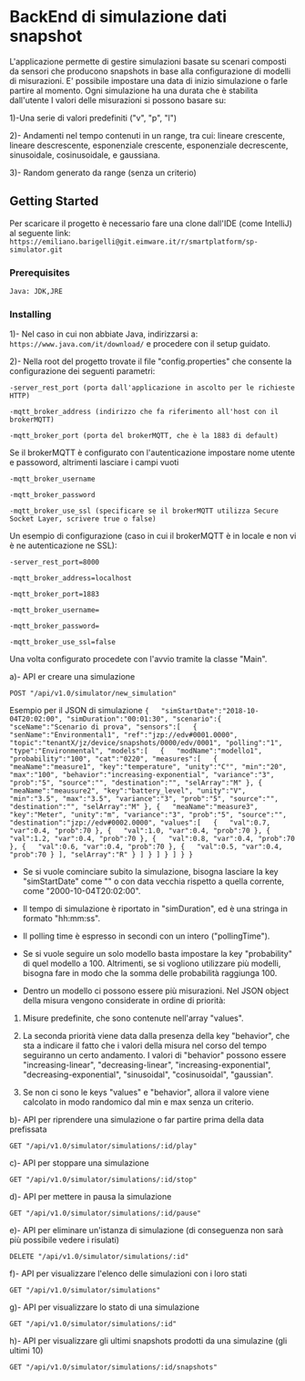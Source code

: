 # BackEnd di simulazione dati snapshot

L'applicazione permette di gestire simulazioni basate su scenari composti da sensori che producono snapshots in base alla configurazione di modelli di misurazioni.
E' possibile impostare una data di inizio simulazione o farle partire al momento. Ogni simulazione ha una durata che è stabilita dall'utente
I valori delle misurazioni si possono basare su:

1)-Una serie di valori predefiniti ("v", "p", "l")

2)- Andamenti nel tempo contenuti in un range, tra cui: lineare crescente, lineare descrescente, esponenziale crescente, esponenziale decrescente, sinusoidale, cosinusoidale, e gaussiana.

3)- Random generato da range (senza un criterio)

## Getting Started
Per scaricare il progetto è necessario fare una clone dall'IDE (come IntelliJ) al seguente link:
`https://emiliano.barigelli@git.eimware.it/r/smartplatform/sp-simulator.git`
### Prerequisites
```
Java: JDK,JRE
```
### Installing
1)- Nel caso in cui non abbiate Java, indirizzarsi a: `https://www.java.com/it/download/` e procedere con il setup guidato.

2)- Nella root del progetto trovate il file "config.properties" che consente la configurazione dei seguenti parametri:
```
-server_rest_port (porta dall'applicazione in ascolto per le richieste HTTP)
```
```
-mqtt_broker_address (indirizzo che fa riferimento all'host con il brokerMQTT)
```
```
-mqtt_broker_port (porta del brokerMQTT, che è la 1883 di default)
```
Se il brokerMQTT è configurato con l'autenticazione impostare nome utente e passoword, altrimenti lasciare i campi vuoti
```
-mqtt_broker_username 
```
```
-mqtt_broker_password 
```
```
-mqtt_broker_use_ssl (specificare se il brokerMQTT utilizza Secure Socket Layer, scrivere true o false)
```
Un esempio di configurazione (caso in cui il brokerMQTT è in locale e non vi è ne autenticazione ne SSL):
```
-server_rest_port=8000
```
```
-mqtt_broker_address=localhost
```
```
-mqtt_broker_port=1883
```
```
-mqtt_broker_username=
```
```
-mqtt_broker_password=
```
```
-mqtt_broker_use_ssl=false
```
Una volta configurato procedete con l'avvio tramite la classe "Main".

a)- API er creare una simulazione
```
POST "/api/v1.0/simulator/new_simulation"
```
Esempio per il JSON di simulazione
`{  
     "simStartDate":"2018-10-04T20:02:00",
     "simDuration":"00:01:30",
     "scenario":{  
        "sceName":"Scenario di prova",
        "sensors":[  
           {  
              "senName":"Environmental1",
              "ref":"jzp://edv#0001.0000",
              "topic":"tenantX/jz/device/snapshots/0000/edv/0001",
              "polling":"1",
              "type":"Environmental",
              "models":[  
                 {  
                    "modName":"modello1",
                    "probability":"100",
                    "cat":"0220",
                    "measures":[  
                       {  
                          "meaName":"measure1",
                          "key":"temperature",
                          "unity":"C°",
                          "min":"20",
                          "max":"100",
                          "behavior":"increasing-exponential",
                          "variance":"3",
                          "prob":"5",
                          "source":"",
                          "destination":"",
                          "selArray":"M"
                       },
                       {  
                          "meaName":"meausure2",
                          "key":"battery_level",
                          "unity":"V",
                          "min":"3.5",
                          "max":"3.5",
                          "variance":"3",
                          "prob":"5",
                          "source":"",
                          "destination":"",
                          "selArray":"M"
                       },
                       {  
                          "meaName":"measure3",
                          "key":"Meter",
                          "unity":"m",
                          "variance":"3",
                          "prob":"5",
                          "source":"",
                          "destination":"jzp://edv#0002.0000",
                          "values":[  
                             {  
                                "val":0.7,
                                "var":0.4,
                                "prob":70
                             },
                             {  
                                "val":1.0,
                                "var":0.4,
                                "prob":70
                             },
                             {  
                                "val":1.2,
                                "var":0.4,
                                "prob":70
                             },
                             {  
                                "val":0.8,
                                "var":0.4,
                                "prob":70
                             },
                             {  
                                "val":0.6,
                                "var":0.4,
                                "prob":70
                             },
                             {  
                                "val":0.5,
                                "var":0.4,
                                "prob":70
                             }
                          ],
                          "selArray":"R"
                       }
                    ]
                 }
              ]
           }
        ]
     }
}`
- Se si vuole cominciare subito la simulazione, bisogna lasciare la key "simStartDate" come "" o con data vecchia rispetto a quella corrente, come "2000-10-04T20:02:00".

- Il tempo di simulazione è riportato in "simDuration", ed è una stringa in formato "hh:mm:ss".

- Il polling time è espresso in secondi con un intero ("pollingTime").

- Se si vuole seguire un solo modello basta impostare la key "probability" di quel modello a 100. Altrimenti, se si vogliono utilizzare più modelli, bisogna fare in modo che la somma delle probabilità raggiunga 100.

- Dentro un modello ci possono essere più misurazioni. Nel JSON object della misura vengono considerate in ordine di priorità:
1. Misure predefinite, che sono contenute nell'array "values". 

2. La seconda priorità viene data dalla presenza della key "behavior", che sta a indicare il fatto che i valori della misura nel corso del tempo seguiranno un certo andamento. I valori di "behavior" possono essere "increasing-linear", "decreasing-linear", "increasing-exponential", "decreasing-exponential", "sinusoidal", "cosinusoidal", "gaussian". 

3. Se non ci sono le keys "values" e "behavior", allora il valore viene calcolato in modo randomico dal min e max senza un criterio.

b)- API per riprendere una simulazione o far partire prima della data prefissata
```
GET "/api/v1.0/simulator/simulations/:id/play"
```
c)- API per stoppare una simulazione
```
GET "/api/v1.0/simulator/simulations/:id/stop"
```
d)- API per mettere in pausa la simulazione
```
GET "/api/v1.0/simulator/simulations/:id/pause"
```
e)- API per eliminare un'istanza di simulazione (di conseguenza non sarà più possibile vedere i risulati)
```
DELETE "/api/v1.0/simulator/simulations/:id"
```
f)- API per visualizzare l'elenco delle simulazioni con i loro stati
```
GET "/api/v1.0/simulator/simulations"
```
g)- API per visualizzare lo stato di una simulazione
```
GET "/api/v1.0/simulator/simulations/:id"
```
h)- API per visualizzare gli ultimi snapshots prodotti da una simulazine (gli ultimi 10)
```
GET "/api/v1.0/simulator/simulations/:id/snapshots"
```
